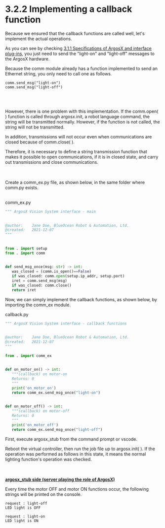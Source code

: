 # 3.2.2 Implementing a callback function
Because we ensured that the callback functions are called well, let's implement the actual operations.

As you can see by checking <U>3.1.1 Specifications of ArgosX and interface plug-ins</U>, you just need to send the "light-on" and "light-off" messages to the ArgosX hardware.



Because the comm module already has a function implemented to send an Ethernet string, you only need to call one as follows.
```
comm.send_msg("light-on")
comm.send_msg("light-off")
```
<br></br>

However, there is one problem with this implementation. If the comm.open( ) function is called through argosx.init, a robot language command, the string will be transmitted normally. However, if the function is not called, the string will not be transmitted.

In addition, transmissions will not occur even when communications are closed because of comm.close( ).

Therefore, it is necessary to define a string transmission function that makes it possible to open communications, if it is in closed state, and carry out transmissions and close communications.

<br></br>
Create a comm_ex.py file, as shown below, in the same folder where comm.py exists.
<br></br>


comm_ex.py

``` python
""" ArgosX Vision System interface - main
 
 
@author:    Jane Doe, BlueOcean Robot & Automation, Ltd.
@created:   2021-12-07
"""
 
 
from . import setup
from . import comm
 
 
def send_msg_once(msg: str) -> int:
   was_closed = (comm.is_open()==False)
   if was_closed: comm.open(setup.ip_addr, setup.port)
   iret = comm.send_msg(msg)
   if was_closed: comm.close()
   return iret

```

Now, we can simply implement the callback functions, as shown below, by importing the comm_ex module.



callback.py

``` python
""" ArgosX Vision System interface - callback functions
 
 
@author:    Jane Doe, BlueOcean Robot & Automation, Ltd.
@created:   2021-12-07
"""
 
from . import comm_ex
 
 
def on_motor_on() -> int:
   """(callback) on motor-on
   Returns: 0
   """
   print('on_motor_on')
   return comm_ex.send_msg_once("light-on")
 
 
def on_motor_off() -> int:
   """(callback) on motor-off
   Returns: 0
   """
   print('on_motor_off')
   return comm_ex.send_msg_once("light-off")
```

First, execute argosx_stub from the command prompt or vscode.

Reboot the virtual controller, then run the job file up to argosx.init( ). If the operation was performed as follows in this state, it means the normal lighting function's operation was checked.


<br></br>
<U>__argosx_stub side (server playing the role of ArgosX)__</U>

Every time the motor OFF and motor ON functions occur, the following strings will be printed on the console.
```
request : light-off
LED light is OFF

request : light-on
LED light is ON
```
